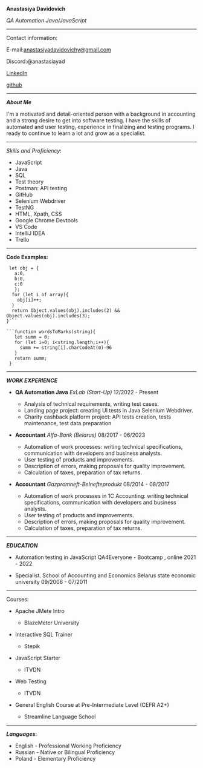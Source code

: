 **Anastasiya Davidovich**

*QA Automation Java/JavaScript*


**********************************************************

Contact information: 

E-mail:anastasiyadavidovichy@gmail.com 

Discord:@anastasiayad

[LinkedIn]("https://www.linkedin.com/in/anastasiya-davidovich-b09788ba/")

[github]("https://github.com/AnastasiyaDavidovich")

-----------------------------------------------
***About Me***

I'm a motivated and detail-oriented person with a background in accounting and a strong desire to get
into software testing. I have the skills of automated and user testing, experience in finalizing and testing
programs. I ready to continue to learn a lot and grow as a specialist.

----------------------------------------------------
*Skills and Proficiency*:

* JavaScript 
* Java 
* SQL
* Test theory 
* Postman: API testing
* GitHub 
* Selenium Webdriver
* TestNG 
* HTML, Xpath, CSS
* Google Chrome Devtools 
* VS Code 
* IntelliJ IDEA
* Trello

--------------------------------------------------

**Code Examples:**

```function checkThreeAndTwo(array) {
 let obj = {
   a:0,
   b:0,
   c:0
   };
  for (let i of array){
    obj[i]++;
  }
  return Object.values(obj).includes(2) && Object.values(obj).includes(3);
}```

```function wordsToMarks(string){
   let summ = 0;
   for (let i=0; i<string.length;i++){
     summ += string[i].charCodeAt(0)-96
   }
   return summ;
 }
```
---------------------------------

***WORK EXPERIENCE***

* **QA Automation Java** 
*ExLab (Start-Up)* 
12/2022 - Present
    - Analysis of technical requirements, writing test cases. 
    - Landing page project: creating UI tests in Java Selenium Webdriver. 
    - Charity cashback platform project: API tests creation, tests maintenance, test data preparation


* **Accountant** 
*Alfa-Bank (Belarus)* 
08/2017 - 06/2023 
    - Automation of work processes: writing technical specifications, communication with developers and business analysts. 
    - User testing of products and improvements. 
    - Description of errors, making proposals for quality improvement. 
    - Calculation of taxes, preparation of tax returns.


* **Accountant** 
*Gazpromneft-Belnefteprodukt* 
08/2014 - 08/2017 
    - Automation of work processes in 1C Accounting: writing technical specifications, communication with developers and business analysts. 
    - User testing of products and improvements. 
    - Description of errors, making proposals for quality improvement. 
    - Calculation of taxes, preparation of tax returns.

--------------------------------------

***EDUCATION***
- Automation testing in JavaScript
QA4Everyone - Bootcamp , online
2021 - 2022

- Specialist. School of Accounting and Economics
Belarus state economic university
09/2006 - 07/2011

------------------------------------

Courses:
+ Apache JMete Intro
    - BlazeMeter University

+ Interactive SQL Trainer
    - Stepik

+ JavaScript Starter
    - ITVDN

 + Web Testing
    - ITVDN

+ General English Course at Pre-Intermediate Level (CEFR A2+)
    - Streamline Language School

------------------------------------------------

***Languages***:
* English - Professional Working Proficiency
* Russian - Native or Bilingual Proficiency
* Poland - Elementary Proficiency
